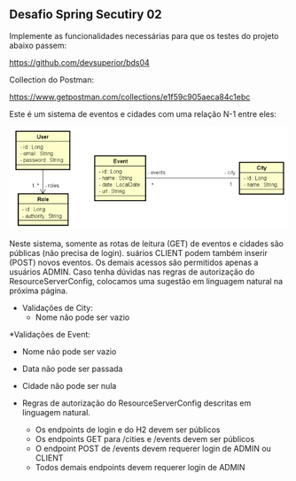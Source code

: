 ## Desafio Spring Secutiry 02

Implemente as funcionalidades necessárias para que os testes do projeto abaixo passem:

https://github.com/devsuperior/bds04

Collection do Postman:

https://www.getpostman.com/collections/e1f59c905aeca84c1ebc

Este é um sistema de eventos e cidades com uma relação N-1 entre eles:


![uml](https://github.com/rosana-moreira/desafio-spring-security-02/blob/master/image.png)


Neste sistema, somente as rotas de leitura (GET) de eventos e cidades são públicas (não precisa de login). 
suários CLIENT podem também inserir (POST) novos eventos. Os demais acessos são permitidos apenas a usuários ADMIN.
Caso tenha dúvidas nas regras de autorização do ResourceServerConfig, colocamos uma sugestão em linguagem natural na próxima página.

* Validações de City:
  * Nome não pode ser vazio

*Validações de Event:
  * Nome não pode ser vazio
  * Data não pode ser passada
  * Cidade não pode ser nula

* Regras de autorização do ResourceServerConfig descritas em linguagem natural.
  * Os endpoints de login e do H2 devem ser públicos
  * Os endpoints GET para /cities e /events devem ser públicos
  * O endpoint POST de /events devem requerer login de ADMIN ou CLIENT
  * Todos demais endpoints devem requerer login de ADMIN


